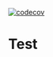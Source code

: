 [![codecov](https://codecov.io/gh/devices-manager/backend/branch/main/graph/badge.svg?token=TGB5WX1CT9)](https://codecov.io/gh/devices-manager/backend)
# Test
